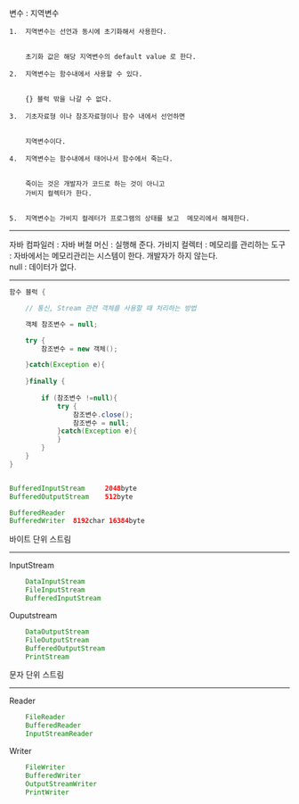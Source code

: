 변수 : 지역변수 

```
1.	지역변수는 선언과 동시에 초기화해서 사용한다. 


	초기화 값은 해당 지역변수의 default value 로 한다. 

2.	지역변수는 함수내에서 사용할 수 있다. 


	{} 블럭 밖을 나갈 수 없다. 

3.	기초자료형 이나 참조자료형이나 함수 내에서 선언하면


	지역변수이다. 

4.	지역변수는 함수내에서 태어나서 함수에서 죽는다.


	죽이는 것은 개발자가 코드로 하는 것이 아니고 
	가비지 컬렉터가 한다. 


5.	지역변수는 가비지 컬레터가 프로그램의 상태를 보고  메모리에서 해제한다. 
```

-----------------

자바 컴파일러	: 
자바 버철 머신	:	실행해 준다.
가비지 컬렉터	:	메모리를 관리하는 도구 
			:	자바에서는 메모리관리는 시스템이 한다. 개발자가 하지 않는다. 								
null : 데이터가 없다. 

-----------------

```java
함수 블럭 {

	// 통신, Stream 관련 객체를 사용할 때 처리하는 방법

	객체 참조변수 = null;

	try {
		참조변수 = new 객체();

	}catch(Exception e){		
	
	}finally {
	
		if (참조변수 !=null){
			try {
				참조변수.close(); 
				참조변수 = null;
			}catch(Exception e){
			}
		}
	}
}


BufferedInputStream		2048byte
BufferedOutputStream	512byte

BufferedReader
BufferedWriter	8192char 16384byte
```

바이트 단위 스트림

----------------

InputStream

```java
	DataInputStream
	FileInputStream
	BufferedInputStream
```

Ouputstream

```java
	DataOutputStream
	FileOutputStream
	BufferedOutputStream
	PrintStream
```    

문자 단위 스트림

----------------

Reader

```java
	FileReader
	BufferedReader
	InputStreamReader
```

Writer

```java
	FileWriter
	BufferedWriter
	OutputStreamWriter
	PrintWriter
```    

